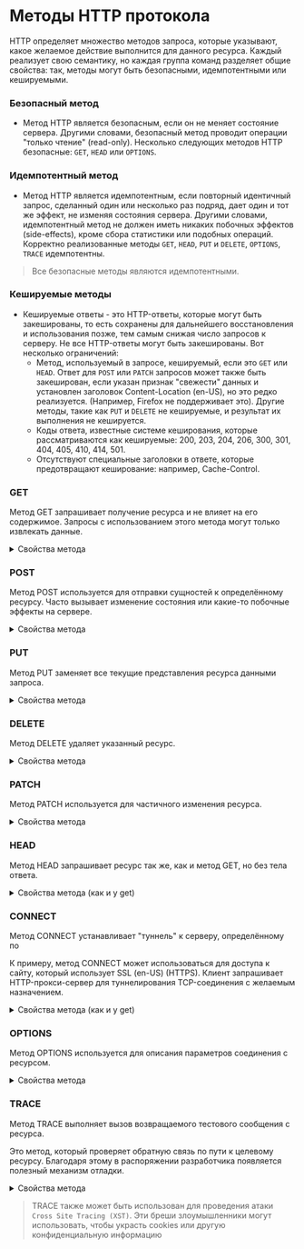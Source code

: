 # Методы HTTP протокола
HTTP определяет множество методов запроса, которые указывают, какое желаемое действие выполнится для данного ресурса. Каждый реализует свою семантику, но каждая группа команд разделяет общие свойства: так, методы могут быть безопасными, идемпотентными или кешируемыми.

### Безопасный метод
- Метод HTTP является безопасным, если он не меняет состояние сервера. Другими словами, безопасный метод проводит операции "только чтение" (read-only). Несколько следующих методов HTTP безопасные: `GET`, `HEAD` или `OPTIONS`.
### Идемпотентный метод
- Метод HTTP является идемпотентным, если повторный идентичный запрос, сделанный один или несколько раз подряд, дает один и тот же эффект, не изменяя состояния сервера. Другими словами, идемпотентный метод не должен иметь никаких побочных эффектов (side-effects), кроме сбора статистики или подобных операций. Корректно реализованные методы `GET`, `HEAD`, `PUT` и `DELETE`, `OPTIONS`, `TRACE` идемпотентны.
> Все безопасные методы являются идемпотентными.
### Кешируемые методы
- Кешируемые ответы - это HTTP-ответы, которые могут быть закешированы, то есть сохранены для дальнейшего восстановления и использования позже, тем самым снижая число запросов к серверу. Не все HTTP-ответы могут быть закешированы. Вот несколько ограничений:
    - Метод, используемый в запросе, кешируемый, если это `GET` или `HEAD`. Ответ для `POST` или `PATCH` запросов может также быть закеширован, если указан признак "свежести" данных и установлен заголовок Content-Location (en-US), но это редко реализуется. (Например, Firefox не поддерживает это). Другие методы, такие как `PUT` и `DELETE` не кешируемые, и результат их выполнения не кешируется.
    - Коды ответа, известные системе кеширования, которые рассматриваются как кешируемые: 200, 203, 204, 206, 300, 301, 404, 405, 410, 414, 501.
    - Отсутствуют специальные заголовки в ответе, которые предотвращают кеширование: например, Cache-Control.

### GET
Метод GET запрашивает получение ресурса и не влияет на его содержимое. Запросы с использованием этого метода могут только извлекать данные.

<details>
    <summary>Свойства метода</summary>

    * Сохраняются куки
    * Сохраняется кеш
    * Идемпотентный
    * Защита данных: низкая (данные видны в URL)
    * Безопасный: не изменяет состояния сервера
    * Ограничение запроса на 2048 символов (URL не может быть длиннее)
    * Ограничение запроса на символы ASCII

</details>


### POST
Метод POST используется для отправки сущностей к определённому ресурсу. Часто вызывает изменение состояния или какие-то побочные эффекты на сервере.

<details>
    <summary>Свойства метода</summary>

    * Не сохраняются куки
    * Cохраняется кеш (только если указан признак "свежести" данных и установлен заголовок `Content-Location` (en-US))
    * Не идемпотентный
    * Защита данных: есть.
    * Не безопасный: изменяет состояния сервера
    * Нет ограничений в длине запроса
    * Нет ограничений по типу данных

</details>

### PUT
Метод PUT заменяет все текущие представления ресурса данными запроса.

<details>
    <summary>Свойства метода</summary>

    * Не сохраняются куки
    * Не сохраняется кеш
    * Идемпотентный
    * Защита данных: есть.
    * Не безопасный: изменяет состояния сервера
    * Нет ограничений в длине запроса
    * Нет ограничений по типу данных

</details>

### DELETE
Метод DELETE удаляет указанный ресурс.

<details>
    <summary>Свойства метода</summary>

    * Не сохраняется кеш
    * Не сохраняются куки
    * Идемпотентный
    * Защита данных: есть.
    * Не безопасный: изменяет состояния сервера (хотя после каждого вызова DELETE то же самое, хоть ответы разные)

</details>

### PATCH
Метод PATCH используется для частичного изменения ресурса.
<details>
    <summary>Свойства метода</summary>

    * Cохраняется кеш (только если указан признак "свежести" данных и установлен заголовок `Content-Location` (en-US))
    * Не сохраняются куки
    * Не идемпотентный
    * Защита данных: есть.
    * Безопасный с точки зрения сохранности данных
    * Не безопасный: изменяет состояния сервера

</details>

### HEAD
Метод HEAD запрашивает ресурс так же, как и метод GET, но без тела ответа.

<details>
    <summary>Свойства метода (как и у get)</summary>

    * Сохраняются куки
    * Сохраняется кеш
    * Идемпотентный
    * Защита данных: низкая (данные видны в URL)
    * Безопасный: не изменяет состояния сервера
    * Ограничение запроса на 2048 символов (URL не может быть длиннее)
    * Ограничение запроса на символы ASCII

</details>

### CONNECT
Метод CONNECT устанавливает "туннель" к серверу, определённому по

К примеру, метод CONNECT может использоваться для доступа к сайту, который использует SSL (en-US) (HTTPS). Клиент запрашивает HTTP-прокси-сервер для туннелирования TCP-соединения с желаемым назначением.

<details>
    <summary>Свойства метода (как и у get)</summary>

    * Не сохраняются куки
    * Не сохраняется кеш
    * Не идемпотентный
    * Не безопасный: изменяет состояния сервера

</details>

### OPTIONS
Метод OPTIONS используется для описания параметров соединения с ресурсом.
<details>
    <summary>Свойства метода</summary>

    * Не сохраняются куки
    * Не сохраняется кеш
    * Идемпотентный
    * Безопасный: не изменяет состояния сервера

</details>

### TRACE
Метод TRACE выполняет вызов возвращаемого тестового сообщения с ресурса.

Это метод, который проверяет обратную связь по пути к целевому ресурсу. Благодаря этому в распоряжении разработчика появляется полезный механизм отладки.

<details>
    <summary>Свойства метода</summary>

    * Не сохраняется кеш
    * Не сохраняются куки
    * Идемпотентный
    * Защита данных: низкая
    * Безопасный с точки зрения состояния сервера

</details>

> TRACE также может быть использован для проведения атаки `Cross Site Tracing (XST)`. Эти бреши злоумышленники могут использовать, чтобы украсть cookies или другую конфиденциальную информацию

